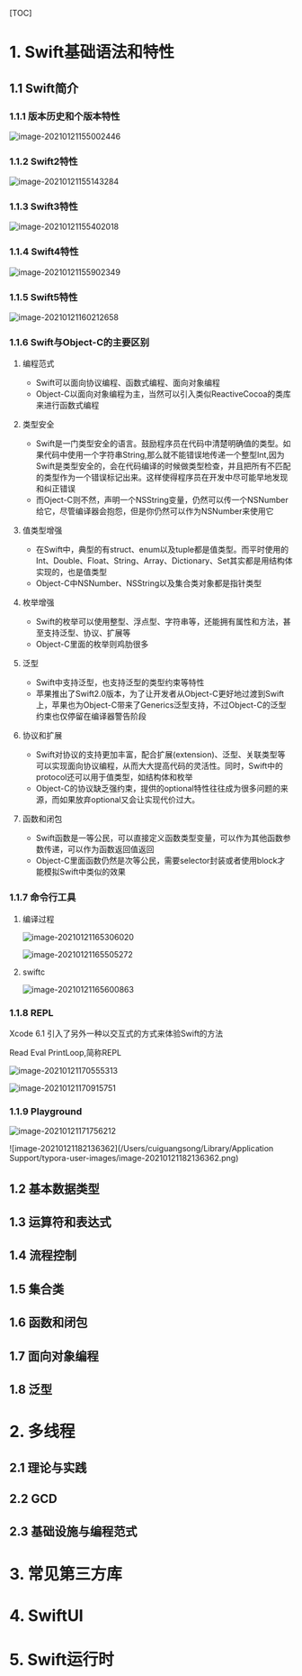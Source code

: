 [TOC]

# 1. Swift基础语法和特性

## 1.1 Swift简介

### 1.1.1 版本历史和个版本特性

![image-20210121155002446](./images/1.png)

### 1.1.2 Swift2特性

![image-20210121155143284](./images/2.png)

### 1.1.3 Swift3特性

![image-20210121155402018](./images/3.png)



### 1.1.4 Swift4特性

![image-20210121155902349](./images/4.png)

### 1.1.5 Swift5特性

![image-20210121160212658](./images/5.png)

### 1.1.6 Swift与Object-C的主要区别

1. 编程范式

   + Swift可以面向协议编程、函数式编程、面向对象编程
   + Object-C以面向对象编程为主，当然可以引入类似ReactiveCocoa的类库来进行函数式编程

2. 类型安全

   + Swift是一门类型安全的语言。鼓励程序员在代码中清楚明确值的类型。如果代码中使用一个字符串String,那么就不能错误地传递一个整型Int,因为Swift是类型安全的，会在代码编译的时候做类型检查，并且把所有不匹配的类型作为一个错误标记出来。这样使得程序员在开发中尽可能早地发现和纠正错误
   + 而Oject-C则不然，声明一个NSString变量，仍然可以传一个NSNumber给它，尽管编译器会抱怨，但是你仍然可以作为NSNumber来使用它

3. 值类型增强

   + 在Swift中，典型的有struct、enum以及tuple都是值类型。而平时使用的Int、Double、Float、String、Array、Dictionary、Set其实都是用结构体实现的，也是值类型
   + Object-C中NSNumber、NSString以及集合类对象都是指针类型

4. 枚举增强

   + Swift的枚举可以使用整型、浮点型、字符串等，还能拥有属性和方法，甚至支持泛型、协议、扩展等
   + Object-C里面的枚举则鸡肋很多

5. 泛型

   + Swift中支持泛型，也支持泛型的类型约束等特性
   + 苹果推出了Swift2.0版本，为了让开发者从Object-C更好地过渡到Swift上，苹果也为Object-C带来了Generics泛型支持，不过Object-C的泛型约束也仅停留在编译器警告阶段

6. 协议和扩展

   + Swift对协议的支持更加丰富，配合扩展(extension)、泛型、关联类型等可以实现面向协议编程，从而大大提高代码的灵活性。同时，Swift中的protocol还可以用于值类型，如结构体和枚举
   + Object-C的协议缺乏强约束，提供的optional特性往往成为很多问题的来源，而如果放弃optional又会让实现代价过大。

   

7. 函数和闭包

   + Swift函数是一等公民，可以直接定义函数类型变量，可以作为其他函数参数传递，可以作为函数返回值返回
   + Object-C里面函数仍然是次等公民，需要selector封装或者使用block才能模拟Swift中类似的效果

### 1.1.7 命令行工具

1. 编译过程

   ![image-20210121165306020](./images/6.png)

   ![image-20210121165505272](./images/7.png)

2. swiftc

   ![image-20210121165600863](./images/8.png)

### 1.1.8 REPL

Xcode 6.1 引入了另外一种以交互式的方式来体验Swift的方法

Read Eval PrintLoop,简称REPL

![image-20210121170555313](./images/9.png)

![image-20210121170915751](./images/10.png)

### 1.1.9 Playground

![image-20210121171756212](./images/11.png)

![image-20210121182136362](/Users/cuiguangsong/Library/Application Support/typora-user-images/image-20210121182136362.png)

## 1.2 基本数据类型



## 1.3 运算符和表达式







## 1.4 流程控制



## 1.5 集合类



## 1.6 函数和闭包



 ## 1.7 面向对象编程





## 1.8 泛型







# 2. 多线程

## 2.1 理论与实践







## 2.2 GCD





## 2.3 基础设施与编程范式





# 3. 常见第三方库



# 4. SwiftUI





# 5. Swift运行时





